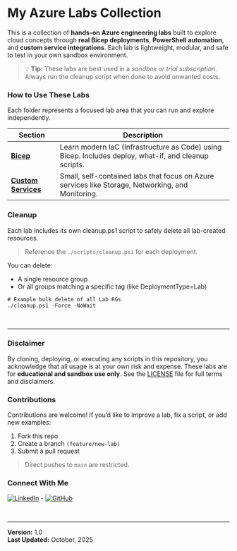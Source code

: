 
# My Azure Labs Collection 
This is a collection of **hands-on Azure engineering labs** built to explore cloud concepts through **real Bicep deployments**, **PowerShell automation**, and **custom service integrations**. Each lab is lightweight, modular, and safe to test in your own sandbox environment.

> 💡 **Tip:** These labs are best used in a *sandbox or trial subscription*. Always run the cleanup script when done to avoid unwanted costs.

### How to Use These Labs
Each folder represents a focused lab area that you can run and explore independently.  

| Section | Description |
|----------|--------------|
| [**Bicep**](./docs/bicep.md) | Learn modern IaC (Infrastructure as Code) using Bicep. Includes deploy, what-if, and cleanup scripts. |
| [**Custom Services**](./custom-services/.custom-services.md) | Small, self-contained labs that focus on Azure services like Storage, Networking, and Monitoring. |

### Cleanup
Each lab includes its own cleanup.ps1 script to safely delete all lab-created resources.

> Reference the `./scripts/cleanup.ps1` for each deployment.

You can delete:
- A single resource group
- Or all groups matching a specific tag (like DeploymentType=Lab)
```
# Example bulk delete of all Lab RGs
./cleanup.ps1 -Force -NoWait
```

</br>

---

### Disclaimer
By cloning, deploying, or executing any scripts in this repository, you acknowledge that all usage is at your own risk and expense. These labs are for **educational and sandbox use only**. See the [LICENSE](./LICENSE) file for full terms and disclaimers.

### Contributions
Contributions are welcome! If you’d like to improve a lab, fix a script, or add new examples:

1. Fork this repo
2. Create a branch `(feature/new-lab)`
3. Submit a pull request

> Direct pushes to `main` are restricted.

### Connect With Me 
[![LinkedIn](https://img.shields.io/badge/LinkedIn-Connect-blue "LinkedIn")](https://www.linkedin.com/in/zacharythomasallen/) - [![GitHub](https://img.shields.io/badge/GitHub-Profile-black "GitHub")](https://github.com/zacha0dev)

</br>

---

**Version:** 1.0  
**Last Updated:** October, 2025
